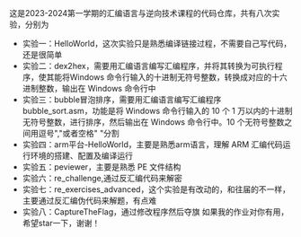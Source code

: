 这是2023-2024第一学期的汇编语言与逆向技术课程的代码仓库，共有八次实验，分别为
+ 实验一：HelloWorld，这次实验只是熟悉编译链接过程，不需要自己写代码，还是很简单
+ 实验二：dex2hex，需要用汇编语言编写汇编程序，并将其转换为可执行程序，使其能将Windows 命令行输入的十进制无符号整数，转换成对应的十六进制整数，输出在 Windows 命令行中
+ 实验三：bubble冒泡排序，需要用汇编语言编写汇编程序 bubble_sort.asm，功能是将 Windows 命令行输入的 10 个 1 万以内的十进制无符号整数，进行排序，然后输出在 Windows 命令行中。10 个无符号整数之间用逗号","或者空格" "分割
+ 实验四：arm平台-HelloWorld，主要是熟悉arm语言，理解 ARM 汇编代码运行环境的搭建、配置及编译运行
+ 实验五：peviewer，主要是熟悉 PE 文件结构
+ 实验六：re_challenge,通过反汇编代码来解密
+ 实验七：re_exercises_advanced，这个实验是有改动的，和往届的不一样，主要通过反汇编伪代码来解题，有点难
+ 实验八：CaptureTheFlag，通过修改程序然后夺旗
如果我的作业对你有用，希望star一下，谢谢！
